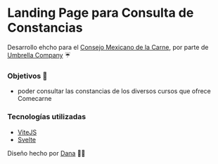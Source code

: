 # Landing Page para Consulta de Constancias

Desarrollo ehcho para el [Consejo Mexicano de la Carne](https://comecarne.org/), por parte de [Umbrella Company](https://www.umbrellacompany.mx/) :umbrella:

### Objetivos :open_book:

- poder consultar las constancias de los diversos cursos que ofrece Comecarne

### Tecnologías utilizadas

- [ViteJS](https://vitejs.dev)
- [Svelte](https://svelte.dev)

Diseño hecho por [Dana](mailto:dana@umbrellacompany.mx) :woman_cartwheeling:
